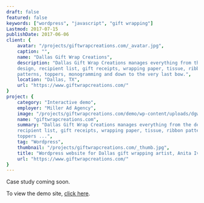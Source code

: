 ```yaml
---
draft: false
featured: false
keywords: ["wordpress", "javascript", "gift wrapping"]
Lastmod: 2017-07-15
publishDate: 2017-06-06
client: {
    avatar: "/projects/giftwrapcreations.com/_avatar.jpg",
    caption: "",
    name: "Dallas Gift Wrap Creations",
    description: "Dallas Gift Wrap Creations manages everything from the 
    design, recipient list, gift receipts, wrapping paper, tissue, ribbon 
    patterns, toppers, monogramming and down to the very last bow.",
    location: "Dallas, TX",
    url: "https://www.giftwrapcreations.com/"
}
project: {
    category: "Interactive demo",
    employer: "Miller Ad Agency",
    image: "/projects/giftwrapcreations.com/demo/wp-content/uploads/dgwc-002.jpg",
    name: "giftwrapcreations.com",
    summary: "Dallas Gift Wrap Creations manages everything from the design, 
    recipient list, gift receipts, wrapping paper, tissue, ribbon patterns, 
    toppers ...",
    tag: "Wordpress",
    thumbnail: "/projects/giftwrapcreations.com/_thumb.jpg",
    title: "Wordpress website for Dallas gift wrapping artist, Anita Ivancevic",
    url: "https://www.giftwrapcreations.com/"
}
---
```


Case study coming soon.

To view the demo site, [click here](/projects/giftwrapcreations.com/demo).
